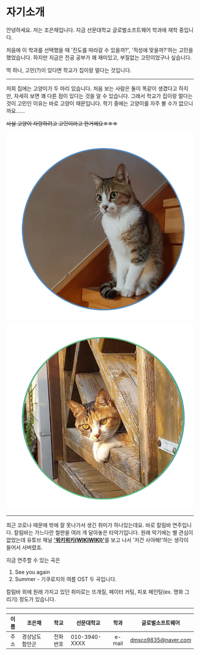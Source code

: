 # 자기소개  

안녕하세요. 저는 조은채입니다.
지금 선문대학교 글로벌소프트웨어 학과에 재학 중입니다.

처음에 이 학과를 선택했을 때 '진도를 따라갈 수 있을까?', '적성에 맞을까?'하는 고민을 했었습니다.
하지만 지금은 전공 공부가 꽤 재미있고, 부질없는 고민이었구나 싶습니다.

딱 하나, 고민(?)이 있다면 학교가 집이랑 멀다는 것입니다.

-----

저희 집에는 고양이가 두 마리 있습니다.
처음 보는 사람은 둘이 똑같이 생겼다고 하지만, 자세히 보면 꽤 다른 점이 있다는 것을 알 수 있습니다.
그래서 학교가 집이랑 멀다는 것이 고민인 이유는 바로 고양이 때문입니다.
학기 중에는 고양이를 자주 볼 수가 없으니까요......

~~사실 고양이 자랑하려고 고민이라고 한거에요ㅎㅎㅎ~~

![쿠로](/images/cat_1.png)
![에코](/images/cat_2.png)

-----

최근 코로나 때문에 밖에 잘 못나가서 생긴 취미가 하나있는데요.
바로 칼림바 연주입니다.
칼림바는 가느다란 철판을 여러 개 달아놓은 타악기입니다.
원래 악기에는 별 관심이 없었는데 유튜브 채널 [**'위키위키(WIKIWIKI)'**](https://www.youtube.com/user/WIKIWIKISHOP)를 보고 나서 '저건 사야해!'하는 생각이 들어서 사버렸죠.

지금 연주할 수 있는 곡은
  1. See you again
  2. Summer - 기쿠로지의 여름 OST
두 곡입니다.

칼림바 외에 원래 가지고 있던 취미로는 뜨개질, 페이터 커팅, 피포 페인팅(ex. 명화 그리기) 정도가 있습니다.

-----

|이름|조은채|학교|선문대학교|학과|글로벌소프트웨어|
|:------:|------|:------:|----------|:------:|----------------|
|주소|경상남도 함안군|전화번호|010-3940-XXXX|e-mail|dmsco9835@naver.com|

